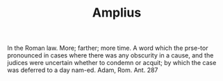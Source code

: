 ---
title: Amplius
permalink: "/definitions/amplius.html"
body: In the Roman law. More; farther; more time. A word which the prse-tor pronounced
  in cases where there was any obscurity in a cause, and the judices were uncertain
  whether to condemn or acquit; by which the case was deferred to a day nam-ed. Adam,
  Rom. Ant. 287
published_at: '2018-07-07'
layout: post
---